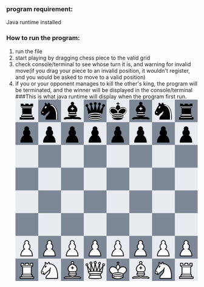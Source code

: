 ### program requirement:
Java runtime installed
### How to run the program:
1. run the file
2. start playing by dragging chess piece to the valid grid
3. check console/terminal to see whose turn it is, and warning for invalid move(if you drag your piece to an invalid position, it wouldn't register, and you would be asked to move to a valid position)
4. if you or your opponent manages to kill the other's king, the program will be terminated, and the winner will be displayed in the console/terminal
###This is what java runtime will display when the program first run.
![img.png](img.png)